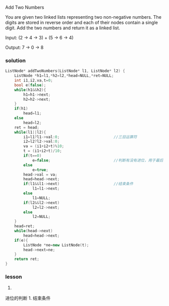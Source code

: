 Add Two Numbers

You are given two linked lists representing two non-negative numbers. The digits are stored in reverse order and each of their nodes contain a single digit. Add the two numbers and return it as a linked list.

Input: (2 -> 4 -> 3) + (5 -> 6 -> 4)

Output: 7 -> 0 -> 8
### solution

```C++
ListNode* addTwoNumbers(ListNode* l1, ListNode* l2) {
    ListNode *h1=l1,*h2=l2,*head=NULL,*ret=NULL;
    int i1,i2,va,t=0;
    bool e(false);
    while(h1&&h2){
        h1=h1->next;
        h2=h2->next;
    }
    if(h1)
        head=l1;
    else
        head=l2;
    ret = head;
    while(l1||l2){
        i1=l1?l1->val:0;                        //三目运算符
        i2=l2?l2->val:0;
        va = (i1+i2+t)%10;
        t = (i1+i2+t)/10;
        if(t==0)
            e=false;                            //判断有没有进位，用于最后
        else
            e=true;
        head->val = va;
        head=head->next;
        if(l1&&l1->next)                        //结束条件
            l1=l1->next;
        else
            l1=NULL;
        if(l2&&l2->next)
            l2=l2->next;
        else
            l2=NULL;
    }
    head=ret;
    while(head->next)
        head=head->next;
    if(e){
        ListNode *ne=new ListNode(t);
        head->next=ne;
    }
    return ret;
}
```

### lesson

1. 
进位的判断
1. 
结束条件